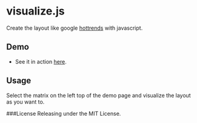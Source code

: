 visualize.js
============

Create the layout like google [hottrends](https://www.google.com/trends/hottrends/visualize?nrow=3&ncol=5&pn=p3) with javascript.

## Demo
* See it in action [here](http://scaledrop.com/visualize).

## Usage
Select the matrix on the left top of the demo page and visualize the layout as you want to.


###License
Releasing under the MIT License.
